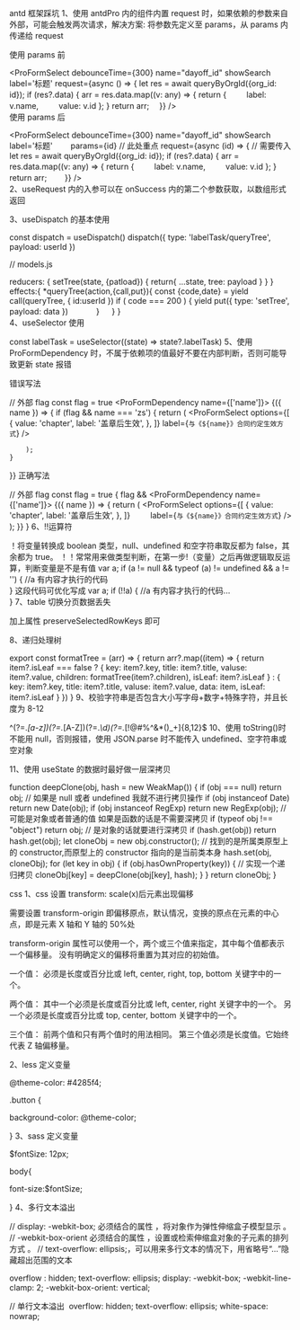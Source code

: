 antd 框架踩坑
1、使用 antdPro 内的组件内置 request 时，如果依赖的参数来自外部，可能会触发两次请求，解决方案: 将参数先定义至 params，从 params 内传递给 request

使用 params 前

<ProFormSelect
debounceTime={300}
name="dayoff_id"
showSearch
label='标题'
request={async () => {
let res = await queryByOrgId({org_id: id});
if (res?.data) {
arr = res.data.map((v: any) => {
return {
　　 label: v.name,
　　 value: v.id
};
}
return arr;
　}}
/>  
使用 params 后

<ProFormSelect
debounceTime={300}
name="dayoff_id"
showSearch
label='标题'　　
params={id} // 此处重点
request={async (id) => { // 需要传入
let res = await queryByOrgId({org_id: id});
if (res?.data) {
arr = res.data.map((v: any) => {
return {
　　 label: v.name,
　　 value: v.id
};
}
return arr;
　　}}
/>  
 2、useRequest 内的入参可以在 onSuccess 内的第二个参数获取，以数组形式返回

3、useDispatch 的基本使用

const dispatch = useDispatch()
dispatch({
type: 'labelTask/queryTree',
payload: userId
})

// models.js

reducers: {
setTree(state, {patload}) {
return{ ...state, tree: payload }
}
}
effects:{
\*queryTree(action,{call,put}){
const {code,date} = yield call(queryTree, { id:userId })
if ( code === 200 ) {
yield put({ type: 'setTree', payload: data }) 　　　
} 　
}
}  
4、useSelector 使用

const labelTask = useSelector((state) => state?.labelTask)
5、使用 ProFormDependency 时，不属于依赖项的值最好不要在内部判断，否则可能导致更新 state 报错

错误写法

// 外部 flag
const flag = true
<ProFormDependency name={['name']}>
{({ name }) => {
if (flag && name === 'zs') {
return (
<ProFormSelect
options={[
{
value: 'chapter',
label: '盖章后生效',
},
]}
label={`与《${name}》合同约定生效方式`}
/>

        );
    }

}}
</ProFormDependency>
正确写法

// 外部 flag
const flag = true
{ flag && <ProFormDependency name={['name']}>
{({ name }) => {
return (
<ProFormSelect
options={[
{
value: 'chapter',
label: '盖章后生效',
},
]}
　　 label={`与《${name}》合同约定生效方式`}
/>
);
}}
</ProFormDependency> }
6、!!运算符

！将变量转换成 boolean 类型，null、undefined 和空字符串取反都为 false，其余都为 true。
！！常常用来做类型判断，在第一步!（变量）之后再做逻辑取反运算，判断变量是不是有值
var a;
if (a != null && typeof (a) != undefined && a != '') {
//a 有内容才执行的代码  
 }
这段代码可优化写成
var a;
if (!!a) {
//a 有内容才执行的代码...  
 }
7、table 切换分页数据丢失

加上属性 preserveSelectedRowKeys 即可

8、递归处理树

export const formatTree = (arr) => {
return arr?.map((item) => {
return item?.isLeaf === false ? {
key: item?.key,
title: item?.title,
valuse: item?.value,
children: formatTree(item?.children),
isLeaf: item?.isLeaf
} : {
key: item?.key,
title: item?.title,
valuse: item?.value,
data: item,
isLeaf: item?.isLeaf
}
})
}
9、校验字符串是否包含大小写字母+数字+特殊字符，并且长度为 8-12

^(?=._[a-z])(?=._[A-Z])(?=._\d)(?=._[!@#$%^&*()_+])[a-zA-Z\d!@#$%^&*()_+]{8,12}$
10、使用 toString()时不能用 null，否则报错，使用 JSON.parse 时不能传入 undefined、空字符串或空对象

11、使用 useState 的数据时最好做一层深拷贝

function deepClone(obj, hash = new WeakMap()) {
if (obj === null) return obj; // 如果是 null 或者 undefined 我就不进行拷贝操作
if (obj instanceof Date) return new Date(obj);
if (obj instanceof RegExp) return new RegExp(obj);
// 可能是对象或者普通的值 如果是函数的话是不需要深拷贝
if (typeof obj !== "object") return obj;
// 是对象的话就要进行深拷贝
if (hash.get(obj)) return hash.get(obj);
let cloneObj = new obj.constructor();
// 找到的是所属类原型上的 constructor,而原型上的 constructor 指向的是当前类本身
hash.set(obj, cloneObj);
for (let key in obj) {
if (obj.hasOwnProperty(key)) {
// 实现一个递归拷贝
cloneObj[key] = deepClone(obj[key], hash);
}
}
return cloneObj;
}

css
1、css 设置 transform: scale(x)后元素出现偏移

需要设置 transform-origin 即偏移原点，默认情况，变换的原点在元素的中心点，即是元素 X 轴和 Y 轴的 50%处

transform-origin 属性可以使用一个，两个或三个值来指定，其中每个值都表示一个偏移量。 没有明确定义的偏移将重置为其对应的初始值。

一个值： 必须是长度或百分比或 left, center, right, top, bottom 关键字中的一个。

两个值： 其中一个必须是长度或百分比或 left, center, right 关键字中的一个。 另一个必须是长度或百分比或 top, center, bottom 关键字中的一个。

三个值： 前两个值和只有两个值时的用法相同。 第三个值必须是长度值。它始终代表 Z 轴偏移量。

2、less 定义变量

@theme-color: #4285f4;

.button {

background-color: @theme-color;

}
3、sass 定义变量

$fontSize: 12px;

body{

font-size:$fontSize;

}
4、多行文本溢出

// display: -webkit-box;​​ 必须结合的属性 ，将对象作为弹性伸缩盒子模型显示 。
​​// -webkit-box-orient​​ 必须结合的属性 ，设置或检索伸缩盒对象的子元素的排列方式 。
​​// text-overflow: ellipsis;​​，可以用来多行文本的情况下，用省略号“…”隐藏超出范围的文本

overflow : hidden;
text-overflow: ellipsis;
display: -webkit-box;
-webkit-line-clamp: 2;
-webkit-box-orient: vertical;

// 单行文本溢出 ​​
overflow: hidden;
text-overflow: ellipsis;
white-space: nowrap;
